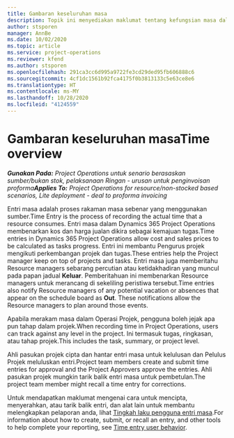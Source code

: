 ```yaml
---
title: Gambaran keseluruhan masa
description: Topik ini menyediakan maklumat tentang kefungsian masa dalam Dynamics 365 Project Operations.
author: stsporen
manager: AnnBe
ms.date: 10/02/2020
ms.topic: article
ms.service: project-operations
ms.reviewer: kfend
ms.author: stsporen
ms.openlocfilehash: 291ca3cc6d995a9722fe3cd29ded95fb606888c6
ms.sourcegitcommit: 4cf1dc1561b92fca4175f0b3813133c5e63ce8e6
ms.translationtype: HT
ms.contentlocale: ms-MY
ms.lasthandoff: 10/28/2020
ms.locfileid: "4124559"
---
```

# <a name="time-overview"></a><span data-ttu-id="fbcf1-103">Gambaran keseluruhan masa</span><span class="sxs-lookup"><span data-stu-id="fbcf1-103">Time overview</span></span>

<span data-ttu-id="fbcf1-104">_**Gunakan Pada:** Project Operations untuk senario berasaskan sumber/bukan stok, pelaksanaan Ringan - urusan untuk penginvoisan proforma_</span><span class="sxs-lookup"><span data-stu-id="fbcf1-104">_**Applies To:** Project Operations for resource/non-stocked based scenarios, Lite deployment - deal to proforma invoicing_</span></span>

<span data-ttu-id="fbcf1-105">Entri masa adalah proses rakaman masa sebenar yang menggunakan sumber.</span><span class="sxs-lookup"><span data-stu-id="fbcf1-105">Time Entry is the process of recording the actual time that a resource consumes.</span></span> <span data-ttu-id="fbcf1-106">Entri masa dalam Dynamics 365 Project Operations membenarkan kos dan harga jualan dikira sebagai kemajuan tugas.</span><span class="sxs-lookup"><span data-stu-id="fbcf1-106">Time entries in Dynamics 365 Project Operations allow cost and sales prices to be calculated as tasks progress.</span></span> <span data-ttu-id="fbcf1-107">Entri ini membantu Pengurus projek mengikuti perkembangan projek dan tugas.</span><span class="sxs-lookup"><span data-stu-id="fbcf1-107">These entries help the Project manager keep on top of projects and tasks.</span></span> <span data-ttu-id="fbcf1-108">Entri masa juga memberitahu Resource managers sebarang percutian atau ketidakhadiran yang muncul pada papan jadual **Keluar**. Pemberitahuan ini membenarkan Resource managers untuk merancang di sekeliling peristiwa tersebut.</span><span class="sxs-lookup"><span data-stu-id="fbcf1-108">Time entries also notify Resource managers of any potential vacation or absences that appear on the schedule board as **Out**. These notifications allow the Resource managers to plan around those events.</span></span>

<span data-ttu-id="fbcf1-109">Apabila merakam masa dalam Operasi Projek, pengguna boleh jejak apa pun tahap dalam projek.</span><span class="sxs-lookup"><span data-stu-id="fbcf1-109">When recording time in Project Operations, users can track against any level in the project.</span></span> <span data-ttu-id="fbcf1-110">Ini termasuk tugas, ringkasan, atau tahap projek.</span><span class="sxs-lookup"><span data-stu-id="fbcf1-110">This includes the task, summary, or project level.</span></span>

<span data-ttu-id="fbcf1-111">Ahli pasukan projek cipta dan hantar entri masa untuk kelulusan dan Pelulus Projek meluluskan entri.</span><span class="sxs-lookup"><span data-stu-id="fbcf1-111">Project team members create and submit time entries for approval and the Project Approvers approve the entries.</span></span> <span data-ttu-id="fbcf1-112">Ahli pasukan projek mungkin tarik balik entri masa untuk pembetulan.</span><span class="sxs-lookup"><span data-stu-id="fbcf1-112">The project team member might recall a time entry for corrections.</span></span>

<span data-ttu-id="fbcf1-113">Untuk mendapatkan maklumat mengenai cara untuk mencipta, menyerahkan, atau tarik balik entri, dan alat lain untuk membantu melengkapkan pelaporan anda, lihat [Tingkah laku pengguna entri masa](ui-behavior-time.md).</span><span class="sxs-lookup"><span data-stu-id="fbcf1-113">For information about how to create, submit, or recall an entry, and other tools to help complete your reporting, see [Time entry user behavior](ui-behavior-time.md).</span></span>

